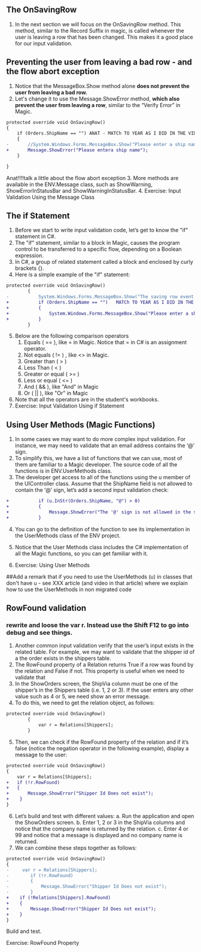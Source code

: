 ﻿## The OnSavingRow

1.	In the next section we will focus on the OnSavingRow method. This method, similar to the Record Suffix in magic, is called whenever the user is leaving a row that has been changed.  This makes it a good place for our input validation.
## Preventing the user from leaving a bad row - and the flow abort exception

1.	Notice that the MessageBox.Show method alone **does not prevent the user from leaving a bad row.**
2.	Let's change it to use the Message.ShowError method, **which also prevent the user from leaving a row**, similar to the “Verify Error” in Magic. 
```diff
protected override void OnSavingRow()
{
    if (Orders.ShipName == "") ANAT - MATCh TO YEAR AS I DID IN THE VIDEO
    {
-       //System.Windows.Forms.MessageBox.Show("Please enter a ship name");
+       Message.ShowError("Please entera ship name");
    }

}
```

Anat!!!!talk a little about the flow abort exception
3.	More methods are available in the ENV.Message class, such as ShowWarning, ShowErrorInStatusBar and ShowWarningInStatusBar.
4.	Exercise: Input Validation Using the Message Class 
## The if Statement

1.	Before we start to write input validation code, let’s get to know the "if" statement in C#.
2.	The "if" statement, similar to a block in Magic, causes the program control to be transferred to a specific flow, depending on a Boolean expression.
3.	In C#, a group of related statement called a block and enclosed by curly brackets {}. 
4.	Here is a simple example of the "if" statement:
```diff
protected override void OnSavingRow()
        {
-           System.Windows.Forms.MessageBox.Show("The saving row event occurs only if the record has changed");
+           if (Orders.ShipName == "")   MATCh TO YEAR AS I DID IN THE VIDEO
+           {
+               System.Windows.Forms.MessageBox.Show("Please enter a ship name");
+           }
        }

```
5. Below are the following comparison operators
    1. Equals ( == ), like = in Magic. Notice that = in C# is an assignment operator.
    2. Not equals ( != ) , like  <> in Magic.
    3. Greater than ( > )
    4. Less Than ( < )
    5. Greater or equal  ( >= ) 
    6. Less or equal ( <= )
    7. And ( && ), like "And" in Magic
    8. Or ( || ), like "Or" in Magic
6.	Note that all the operators are in the student's workbooks.
7.  Exercise: Input Validation Using if Statement



## Using User Methods (Magic Functions)
1.	In some cases we may want to do more complex input validation. For instance, we may need to validate that an email address contains the ‘@’ sign.
2.	To simplify this, we have a list of functions that we can use, most of them are familiar to a Magic developer. The source code of all the functions is in ENV.UserMethods class.
3.	The developer get access to all of the functions using the u member of the UIController class.
Assume that the ShipName field is not allowed to contain the ‘@’ sign, let’s add a second input validation check:

```diff
+           if (u.InStr(Orders.ShipName, "@") > 0)
+           {
+               Message.ShowError("The '@' sign is not allowed in the ship name field");
+           }
```
4.  You can go to the definition of the function to see its implementation in the UserMethods class of the ENV project.
5.  Notice that the User Methods class includes the C# implementation of all the Magic functions, so you can get familiar with it.

6.  Exercise: Using User Methods

##Add a remark that if you need to use the UserMethods (u) in classes that don't have u - see XXX article (and video in that article) where we explain how to use the UserMethods in non migrated code 



## RowFound validation


### rewrite and loose the var r. Instead use the Shift F12 to go into debug and see things.

1.	Another common input validation verify that the user’s input exists in the related table.  For example, we may want to validate that the shipper id of a the order exists in the shippers table.
2.	The RowFound property of a Relation returns True if a row was found by the relation and False if not. This property is useful when we need to validate that
3.	In the ShowOrders screen, the ShipVia column must be one of the shipper’s in the Shippers table (i.e. 1, 2 or 3). If the user enters any other value such as 4 or 5, we need show an error message.
4.  To do this, we need to get the relation object, as follows:
```diff
protected override void OnSavingRow()
        {
            var r = Relations[Shippers];
        }
```
5.  Then, we can check if the RowFound property of the relation and if it’s false (notice the negation operator in the following example), display a message to the user:
```Diff
protected override void OnSavingRow()
{
    var r = Relations[Shippers];
+   if (!r.RowFound)
+   {
+       Message.ShowError("Shipper Id Does not exist");
+    }
}
 ```
6.	Let’s build and test with different values:
    a.	Run the application and open the ShowOrders screen.
    b.	Enter 1, 2 or 3 in the ShipVia columns and notice that the company name is returned by the relation.
    c.	Enter 4 or 99 and notice that a message is displayed and no company name is returned. 
7.	We can combine these steps together as follows:

```diff
protected override void OnSavingRow()
{
-     var r = Relations[Shippers];
-        if (!r.RowFound)
-        {
-            Message.ShowError("Shipper Id Does not exist");
-        }
+    if (!Relations[Shippers].RowFound)
+    {
+        Message.ShowError("Shipper Id Does not exist");
+    }
}
```
Build and test.

Exercise: RowFound Property
